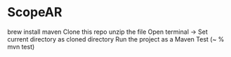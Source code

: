 # ScopeAR
brew install maven
Clone this repo
unzip the file
Open terminal -> Set current directory as cloned directory
Run the project as a Maven Test (~ % mvn test)
